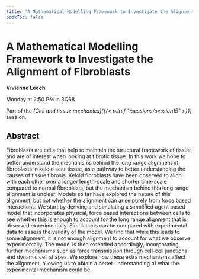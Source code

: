 ```yaml
---
title: "A Mathematical Modelling Framework to Investigate the Alignment of Fibroblasts"
bookToc: false
---
```


# A Mathematical Modelling Framework to Investigate the Alignment of Fibroblasts

**Vivienne Leech**

Monday at 2:50 PM in 3Q68.

Part of the *[Cell and tissue mechanics]({{< relref "/sessions/session15" >}})* session.

## Abstract

Fibroblasts are cells that help to maintain the structural framework of tissue, and are of interest when looking at fibrotic tissue.  In this work we hope to better understand the mechanisms behind the long range alignment of fibroblasts in keloid scar tissue, as a pathway to better understanding the causes of tissue fibrosis. Keloid fibroblasts have been observed to align with each other over a longer length-scale and shorter time-scale compared to normal fibroblasts, but the mechanism behind this long range alignment is unclear.  Models so far have explored the nature of this alignment, but not whether the alignment can arise purely from force based interactions. We start by deriving and simulating a simplified agent based model that incorporates physical, force based interactions between cells to see whether this is enough to account for the long range alignment that is observed experimentally. Simulations can be compared with experimental data to assess the validity of the model.  We find that while this leads to some alignment, it is not enough alignment to account for what we observe experimentally. The model is then extended accordingly, incorporating further mechanisms such as force transmission through cell-cell junctions and dynamic cell shapes.  We explore how these extra mechanisms affect the alignment, allowing us to obtain a better understanding of what the experimental mechanism could be.


